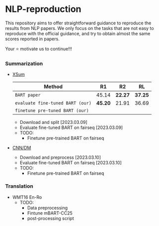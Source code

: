 # NLP-reproduction
This repository aims to offer straightforward guidance to reproduce the results from 
NLP papers. We only focus on the tasks that are not easy to reproduce with the official 
guidance, and try to obtain almost the same scores reported in papers. 

Your ⭐ motivate us to continue!!!

### Summarization
* [XSum](summarization/README.xsum.md)

  Method |     R1     |    R2     | RL
  ---|:----------:|:---------:|:---:
  `BART paper` |   45.14    | **22.27** | **37.25** 
  `evaluate fine-tuned BART (our)` | **45.20**  |   21.91   | 36.69
  `finetune pre-tuned BART (our)` |  | |

  * Download and split [2023.03.09]
  * Evaluate fine-tuned BART on fairseq [2023.03.09]
  * TODO: 
    * Finetune pre-trained BART on fairseq

* [CNN/DM](summarization/README.cnndm.md)
  * Download and preprocess [2023.03.10]
  * Evaluate fine-tuned BART on fairseq [2023.03.10]
  * TODO:
    * Finetune pre-trained BART on fairseq


### Translation
* WMT16 En-Ro  
  * TODO:
    * Data preprocessing
    * Fintune mBART-CC25 
    * post-processing script